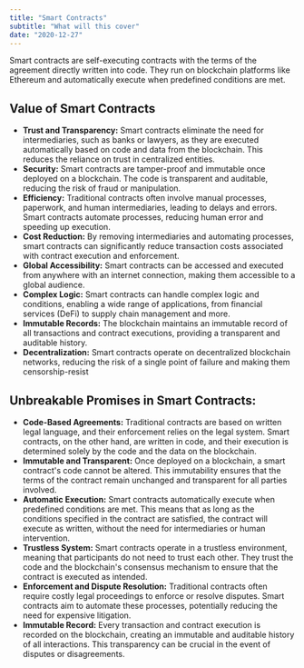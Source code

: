 ```yaml
---
title: "Smart Contracts"
subtitle: "What will this cover"
date: "2020-12-27"
---
```






Smart contracts are self-executing contracts with the terms of the agreement directly written into code. They run on blockchain platforms like Ethereum and automatically execute when predefined conditions are met. 

## Value of Smart Contracts

- **Trust and Transparency:** Smart contracts eliminate the need for intermediaries, such as banks or lawyers, as they are executed automatically based on code and data from the blockchain. This reduces the reliance on trust in centralized entities.
- **Security:** Smart contracts are tamper-proof and immutable once deployed on a blockchain. The code is transparent and auditable, reducing the risk of fraud or manipulation.
- **Efficiency:** Traditional contracts often involve manual processes, paperwork, and human intermediaries, leading to delays and errors. Smart contracts automate processes, reducing human error and speeding up execution.
- **Cost Reduction:** By removing intermediaries and automating processes, smart contracts can significantly reduce transaction costs associated with contract execution and enforcement.
- **Global Accessibility:** Smart contracts can be accessed and executed from anywhere with an internet connection, making them accessible to a global audience.
- **Complex Logic:** Smart contracts can handle complex logic and conditions, enabling a wide range of applications, from financial services (DeFi) to supply chain management and more.
- **Immutable Records:** The blockchain maintains an immutable record of all transactions and contract executions, providing a transparent and auditable history.
- **Decentralization:** Smart contracts operate on decentralized blockchain networks, reducing the risk of a single point of failure and making them censorship-resist

## Unbreakable Promises in Smart Contracts:

- **Code-Based Agreements:** Traditional contracts are based on written legal language, and their enforcement relies on the legal system. Smart contracts, on the other hand, are written in code, and their execution is determined solely by the code and the data on the blockchain.
- **Immutable and Transparent:** Once deployed on a blockchain, a smart contract's code cannot be altered. This immutability ensures that the terms of the contract remain unchanged and transparent for all parties involved.
- **Automatic Execution:** Smart contracts automatically execute when predefined conditions are met. This means that as long as the conditions specified in the contract are satisfied, the contract will execute as written, without the need for intermediaries or human intervention.
- **Trustless System:** Smart contracts operate in a trustless environment, meaning that participants do not need to trust each other. They trust the code and the blockchain's consensus mechanism to ensure that the contract is executed as intended.
- **Enforcement and Dispute Resolution:** Traditional contracts often require costly legal proceedings to enforce or resolve disputes. Smart contracts aim to automate these processes, potentially reducing the need for expensive litigation.
- **Immutable Record:** Every transaction and contract execution is recorded on the blockchain, creating an immutable and auditable history of all interactions. This transparency can be crucial in the event of disputes or disagreements.